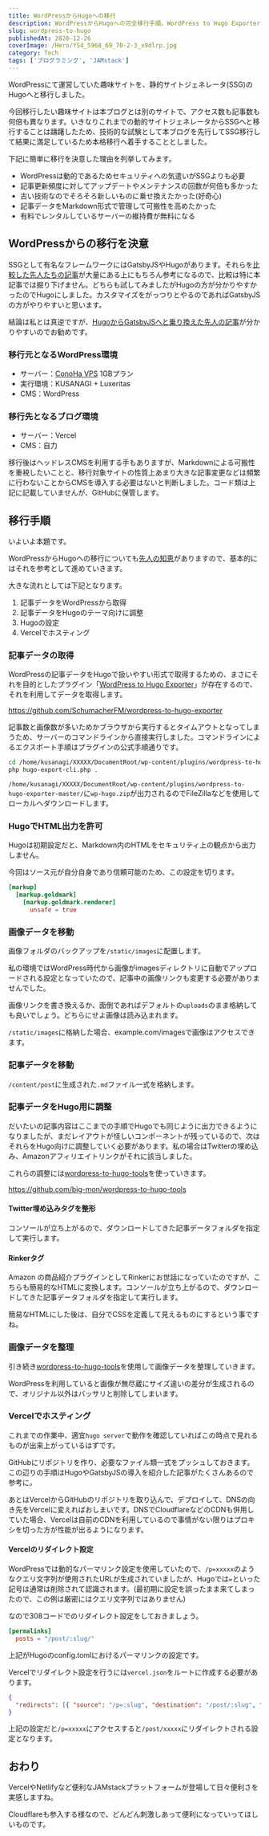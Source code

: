 ```yaml
---
title: WordPressからHugoへの移行
description: WordPressからHugoへの完全移行手順。WordPress to Hugo Exporterでのデータ移行、画像処理、VercelでのホスティングまでSSG移行の実践ガイド。セキュリティと保守性の向上を実現。
slug: wordpress-to-hugo
publishedAt: 2020-12-26
coverImage: /Hero/YS4_5968_69_70-2-3_x9dlrp.jpg
category: Tech
tags: ['プログラミング', 'JAMstack']
---
```


WordPressにて運営していた趣味サイトを、静的サイトジェネレータ(SSG)のHugoへと移行しました。

今回移行したい趣味サイトは本ブログとは別のサイトで、アクセス数も記事数も何倍も異なります。いきなりこれまでの動的サイトジェネレータからSSGへと移行することは躊躇したため、技術的な試験として本ブログを先行してSSG移行して結果に満足しているため本格移行へ着手することとしました。

下記に簡単に移行を決意した理由を列挙してみます。

- WordPressは動的であるためセキュリティへの気遣いがSSGよりも必要
- 記事更新頻度に対してアップデートやメンテナンスの回数が何倍も多かった
- 古い技術なのでそろそろ新しいものに乗せ換えたかった(好奇心)
- 記事データをMarkdown形式で管理して可搬性を高めたかった
- 有料でレンタルしているサーバーの維持費が無料になる

## WordPressからの移行を決意

SSGとして有名なフレームワークにはGatsbyJSやHugoがあります。それらを[比較した先人たちの記事](https://exlair.net/trend-for-static-site-generator/)が大量にある上にもちろん参考になるので、比較は特に本記事では掘り下げません。どちらも試してみましたがHugoの方が分かりやすかったのでHugoにしました。カスタマイズをがっつりとやるのであればGatsbyJSの方がやりやすいと思います。

結論は私とは真逆ですが、[HugoからGatsbyJSへと乗り換えた先人の記事](https://blog.wadackel.me/2020/hugo-to-gatsby/)が分かりやすいのでお勧めです。

### 移行元となるWordPress環境

- サーバー：[ConoHa VPS](https://px.a8.net/svt/ejp?a8mat=35F6JU+EDZ5UI+50+4YT441) 1GBプラン
- 実行環境：KUSANAGI + Luxeritas
- CMS：WordPress

### 移行先となるブログ環境

- サーバー：Vercel
- CMS：自力

移行後はヘッドレスCMSを利用する手もありますが、Markdownによる可搬性を重視したいことと、移行対象サイトの性質上あまり大きな記事変更などは頻繁に行わないことからCMSを導入する必要はないと判断しました。コード類は上記に記載していませんが、GitHubに保管します。

## 移行手順

いよいよ本題です。

WordPressからHugoへの移行についても[先人の知恵](https://randd.kwappa.net/2020/05/17/migrate-wordpress-to-hugo-and-netlify/)がありますので、基本的にはそれを参考として進めていきます。

大きな流れとしては下記となります。

1. 記事データをWordPressから取得
1. 記事データをHugoのテーマ向けに調整
1. Hugoの設定
1. Vercelでホスティング

### 記事データの取得

WordPressの記事データをHugoで扱いやすい形式で取得するための、まさにそれを目的としたプラグイン「[WordPress to Hugo Exporter](https://github.com/SchumacherFM/wordpress-to-hugo-exporter)」が存在するので、それを利用してデータを取得します。

https://github.com/SchumacherFM/wordpress-to-hugo-exporter

記事数と画像数が多いためかブラウザから実行するとタイムアウトとなってしまうため、サーバーのコマンドラインから直接実行しました。コマンドラインによるエクスポート手順はプラグインの公式手順通りです。

```bash
cd /home/kusanagi/XXXXX/DocumentRoot/wp-content/plugins/wordpress-to-hugo-exporter-master/
php hugo-export-cli.php .
```

`/home/kusanagi/XXXXX/DocumentRoot/wp-content/plugins/wordpress-to-hugo-exporter-master/`に`wp-hugo.zip`が出力されるのでFileZillaなどを使用してローカルへダウンロードします。

### HugoでHTML出力を許可

Hugoは初期設定だと、Markdown内のHTMLをセキュリティ上の観点から出力しません。

今回はソース元が自分自身であり信頼可能のため、この設定を切ります。

```toml
[markup]
  [markup.goldmark]
    [markup.goldmark.renderer]
      unsafe = true
```

### 画像データを移動

画像フォルダのバックアップを`/static/images`に配置します。

私の環境ではWordPress時代から画像がimagesディレクトリに自動でアップロードされる設定となっていたので、記事中の画像リンクも変更する必要がありませんでした。

画像リンクを書き換えるか、面倒であればデフォルトの`uploads`のまま格納しても良いでしょう。どちらにせよ画像は読み込まれます。

`/static/images`に格納した場合、example.com/imagesで画像はアクセスできます。

### 記事データを移動

`/content/post`に生成された`.md`ファイル一式を格納します。

### 記事データをHugo用に調整

だいたいの記事内容はここまでの手順でHugoでも同じように出力できるようになりましたが、まだレイアウトが怪しいコンポーネントが残っているので、次はそれらをHugo向けに調整していく必要があります。私の場合はTwitterの埋め込み、Amazonアフィリエイトリンクがそれに該当しました。

これらの調整には[wordpress-to-hugo-tools](https://github.com/big-mon/wordpress-to-hugo-tools)を使っていきます。

https://github.com/big-mon/wordpress-to-hugo-tools

#### Twitter埋め込みタグを整形

コンソールが立ち上がるので、ダウンロードしてきた記事データフォルダを指定して実行します。

#### Rinkerタグ

Amazon の商品紹介プラグインとしてRinkerにお世話になっていたのですが、こちらも簡易的なHTMLに変換します。コンソールが立ち上がるので、ダウンロードしてきた記事データフォルダを指定して実行します。

簡易なHTMLにした後は、自分でCSSを定義して見えるものにするという事ですね。

### 画像データを整理

引き続き[wordpress-to-hugo-tools](https://github.com/big-mon/wordpress-to-hugo-tools)を使用して画像データを整理していきます。

WordPressを利用していると画像が無尽蔵にサイズ違いの差分が生成されるので、オリジナル以外はバッサリと削除してしまいます。

### Vercelでホスティング

これまでの作業中、適宜`hugo server`で動作を確認していればこの時点で見れるものが出来上がっているはずです。

GitHubにリポジトリを作り、必要なファイル類一式をプッシュしておきます。この辺りの手順はHugoやGatsbyJSの導入を紹介した記事がたくさんあるので参考に。

あとはVercelからGitHubのリポジトリを取り込んで、デプロイして、DNSの向き先をVercelに変えればおしまいです。DNSでCloudflareなどのCDNも併用していた場合、Vercelは自前のCDNを利用しているので事情がない限りはプロキシを切った方が性能が出るようになります。

#### Vercelのリダイレクト設定

WordPressでは動的なパーマリンク設定を使用していたので、`/p=xxxxx`のようなクエリ文字列が使用されたURLが生成されていましたが、Hugoでは`=`といった記号は通常は削除されて認識されます。(最初期に設定を誤ったまま来てしまったので、この例は厳密にはクエリ文字列ではありません)

なので308コードでのリダイレクト設定をしておきましょう。

```toml
[permalinks]
  posts = "/post/:slug/"
```

上記がHugoのconfig.tomlにおけるパーマリンクの設定です。

Vercelでリダイレクト設定を行うには`vercel.json`をルートに作成する必要があります。

```json
{
  "redirects": [{ "source": "/p=:slug", "destination": "/post/:slug", "permanent": true }]
}
```

上記の設定だと`/p=xxxxx`にアクセスすると`/post/xxxxx`にリダイレクトされる設定となります。

## おわり

VercelやNetlifyなど便利なJAMstackプラットフォームが登場して日々便利さを実感しますね。

Cloudflareも参入する様なので、どんどん刺激しあって便利になっていってほしいものです。
